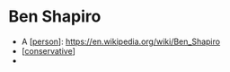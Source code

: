 # Ben Shapiro
- A [[person]]: https://en.wikipedia.org/wiki/Ben_Shapiro
- [[conservative]]
- 

[//begin]: # "Autogenerated link references for markdown compatibility"
[person]: person.md "Person"
[conservative]: conservative.md "Conservative"
[//end]: # "Autogenerated link references"
